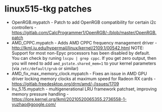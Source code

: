 # linux515-tkg patches

- OpenRGB.mypatch - Patch to add OpenRGB compatibility for certain i2c controllers - https://gitlab.com/CalcProgrammer1/OpenRGB/-/blob/master/OpenRGB.patch
- AMD_CPPC.mypatch - Adds AMD CPPC frequency management driver - http://lkml.iu.edu/hypermail/linux/kernel/2109.1/00542.html NOTE: Support for most non-Epyc processors has been disabled by default. You can check by runing `lscpu | grep cppc`. If you get zero output, then you will need to add `amd_pstate.shared_mem=1` to your kernel parameters (via `/etc/default/grub` or similar)
- AMD_fix_max_memory_clock.mypatch - Fixes an issue in AMD GPU driver locking memory clocks at maximum speed for Radeon RX cards - https://gitlab.freedesktop.org/drm/amd/-/issues/1709
- lru_5.15.mypatch - multigenerational LRU framework patchset, improving memory pressure handling - https://lore.kernel.org/lkml/20210520065355.2736558-1-yuzhao@google.com/
